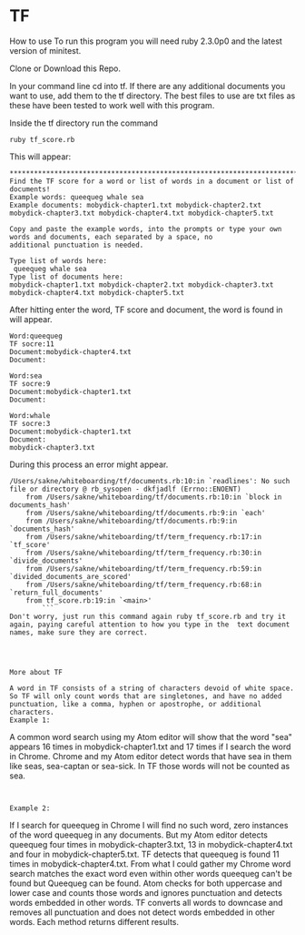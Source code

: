 # TF

How to use
To run this program you will need ruby 2.3.0p0 and the latest version of minitest.

Clone or Download this Repo.

In your command line cd into tf. If there are any additional documents you want to use, add them to the tf directory.
The best files to use are txt files as these have been tested to work well with this program.

Inside the tf directory run the command 

```
ruby tf_score.rb
```





This will appear:
```
****************************************************************************************************
Find the TF score for a word or list of words in a document or list of documents!
Example words: queequeg whale sea
Example documents: mobydick-chapter1.txt mobydick-chapter2.txt mobydick-chapter3.txt mobydick-chapter4.txt mobydick-chapter5.txt

Copy and paste the example words, into the prompts or type your own words and documents, each separated by a space, no 
additional punctuation is needed.

Type list of words here:
 queequeg whale sea
Type list of documents here:
mobydick-chapter1.txt mobydick-chapter2.txt mobydick-chapter3.txt mobydick-chapter4.txt mobydick-chapter5.txt
```
After hitting enter the word, TF score and document, the word is found in will appear.
```
Word:queequeg
TF socre:11
Document:mobydick-chapter4.txt
Document:

Word:sea
TF socre:9
Document:mobydick-chapter1.txt
Document:

Word:whale
TF socre:3
Document:mobydick-chapter1.txt
Document:
mobydick-chapter3.txt
```

During this process an error might appear. 
```
/Users/sakne/whiteboarding/tf/documents.rb:10:in `readlines': No such file or directory @ rb_sysopen - dkfjadlf (Errno::ENOENT)
	from /Users/sakne/whiteboarding/tf/documents.rb:10:in `block in documents_hash'
	from /Users/sakne/whiteboarding/tf/documents.rb:9:in `each'
	from /Users/sakne/whiteboarding/tf/documents.rb:9:in `documents_hash'
	from /Users/sakne/whiteboarding/tf/term_frequency.rb:17:in `tf_score'
	from /Users/sakne/whiteboarding/tf/term_frequency.rb:30:in `divide_documents'
	from /Users/sakne/whiteboarding/tf/term_frequency.rb:59:in `divided_documents_are_scored'
	from /Users/sakne/whiteboarding/tf/term_frequency.rb:68:in `return_full_documents'
	from tf_score.rb:19:in `<main>'
        ```
Don't worry, just run this command again ruby tf_score.rb and try it again, paying careful attention to how you type in the  text document names, make sure they are correct.




More about TF

A word in TF consists of a string of characters devoid of white space. So TF will only count words that are singletones, and have no added punctuation, like a comma, hyphen or apostrophe, or additional characters.
Example 1:
```
A common word search using my Atom editor will show that the word "sea" appears 16 times in mobydick-chapter1.txt and 17 times if I search the word in Chrome. Chrome and my Atom editor detect words that have sea in them like seas, sea-captan or sea-sick. In TF those words will not be counted as sea.
```


Example 2:
```
If I search for queequeg in Chrome I will find no such word, zero instances of the word queequeg in any documents. But my Atom editor detects queequeg four times in mobydick-chapter3.txt, 13 in mobydick-chapter4.txt and four in mobydick-chapter5.txt. TF detects that queequeg is found 11 times in mobydick-chapter4.txt. From what I could gather my Chrome word search matches the exact word even within other words queequeg can't be found but Queequeg can be found. Atom checks for both uppercase and lower case and counts those words and ignores punctuation and detects words embedded in other words. TF converts all words to downcase and removes all punctuation and does not detect words embedded in other words. Each method returns different results.
```    
    
    
    
    
    
    
    
    
















